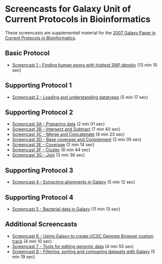 # Screencasts for Galaxy Unit of Current Protocols in Bioinformatics

These screencasts are supplementatl material for the  [2007 Galaxy Paper in Current Protocols in Bioinformatics](http://onlinelibrary.wiley.com/doi/10.1002/0471250953.bi1005s19/abstract).

## Basic Protocol

* [Screencast 1 - Finding human exons with highest SNP density](http://screencast.g2.bx.psu.edu/CPB2007/CPB_Screencast_1.mov) (13 min 10 sec)

## Supporting Protocol 1

* [Screencast 2 - Loading and understanding datatypes](http://screencast.g2.bx.psu.edu/CPB2007/CPB_Screencast_2.mov) (5 min 17 sec)

## Supporting Protocol 2

* [Screencast 3A - Preparing data](http://screencast.g2.bx.psu.edu/CPB2007/CPB_Screencast_3A.mov) (2 min 01 sec)
* [Screencast 3B - Intersect and Subtract](http://screencast.g2.bx.psu.edu/CPB2007/CPB_Screencast_3B.mov) (7 min 40 sec)
* [Screencast 3C - Merge and Concatenate](http://screencast.g2.bx.psu.edu/CPB2007/CPB_Screencast_3C.mov) (6 min 23 sec)
* [Screencast 3D - Base coverage and Complement](http://screencast.g2.bx.psu.edu/CPB2007/CPB_Screencast_3D.mov) (2 min 05 sec)
* [Screencast 3E - Coverage](http://screencast.g2.bx.psu.edu/CPB2007/CPB_Screencast_3E.mov) (2 min 14 sec)
* [Screencast 3F - Cluster](http://screencast.g2.bx.psu.edu/CPB2007/CPB_Screencast_3F.mov) (6 min 44 sec)
* [Screencast 3G - Join](http://screencast.g2.bx.psu.edu/CPB2007/CPB_Screencast_3G.mov) (3 min 36 sec)

## Supporting Protocol 3

* [Screencast 4 - Extracting alignments in Galaxy](http://screencast.g2.bx.psu.edu/CPB2007/CPB_Screencast_4.mov) (5 min 12 sec)

## Supporting Protocol 4

* [Screencast 5 - Bacterial data in Galaxy](http://screencast.g2.bx.psu.edu/BacterialData.mov) (11 min 13 sec)

## Additional Screencasts

* [Screencast 6 - Using Galaxy to create UCSC Genome Browser custom track](http://screencast.g2.bx.psu.edu/customTrack.mov) (4 min 10 sec)
* [Screencast 7 - Tools for editing genomic data](http://screencast.g2.bx.psu.edu/GR2007/GR_Screencast_4.mov) (4 min 55 sec)
* [Screencast 8 - Filtering, sorting and comparing datasets with Galaxy](http://screencast.g2.bx.psu.edu/GR2007/GR_Screencast_5.mov) (5 min 19 sec)
